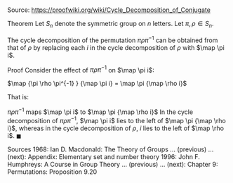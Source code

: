 # 

Source: https://proofwiki.org/wiki/Cycle_Decomposition_of_Conjugate

Theorem
Let $S_n$ denote the symmetric group on $n$ letters.
Let $\pi, \rho \in S_n$.

The cycle decomposition of the permutation $\pi \rho \pi^{-1}$ can be obtained from that of $\rho$ by replacing each $i$ in the cycle decomposition of $\rho$ with $\map \pi i$.


Proof
Consider the effect of $\pi \rho \pi^{-1}$ on $\map \pi i$:

$\map {\pi \rho \pi^{-1} } {\map \pi i} = \map \pi {\map \rho i}$

That is:

$\pi \rho \pi^{-1}$ maps $\map \pi i$ to $\map \pi {\map \rho i}$
In the cycle decomposition of $\pi \rho \pi^{-1}$, $\map \pi i$ lies to the left of $\map \pi {\map \rho i}$, whereas in the cycle decomposition of $\rho$, $i$ lies to the left of $\map \rho i$.
$\blacksquare$


Sources
1968: Ian D. Macdonald: The Theory of Groups ... (previous) ... (next): Appendix: Elementary set and number theory
1996: John F. Humphreys: A Course in Group Theory ... (previous) ... (next): Chapter $9$: Permutations: Proposition $9.20$




